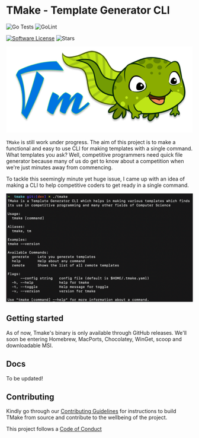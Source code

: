 # TMake - Template Generator CLI

![Go Tests](https://github.com/EmperorYP7/tmake/workflows/Tests/badge.svg)
![GoLint](https://github.com/EmperorYP7/tmake/workflows/GoLint/badge.svg)

[![Software License](https://img.shields.io/github/license/EmperorYP7/tmake?style=for-the-badge&logo=appveyor)](/LICENSE.md)
![Stars](https://img.shields.io/github/stars/EmperorYP7/tmake?style=for-the-badge&logo=appveyor)

![TMake Logo](./resources/logo.png "logo")

`TMake` is still work under progress. The aim of this project is to make a functional 
and easy to use CLI for making templates with a single command. What templates you ask? 
Well, competitive programmers need quick file generator because many of us do get to know 
about a competition when we're just minutes away from commencing.

To tackle this seemingly minute yet huge issue, I came up with an idea of making a CLI to help
competitive coders to get ready in a single command.

![TMake Snapshot](./resources/snapshot.png "Current state of TMake")

## Getting started

As of now, Tmake's binary is only available through GitHub releases. We'll soon be entering Homebrew,
MacPorts, Chocolatey, WinGet, scoop and downloadable MSI.

## Docs

To be updated!

## Contributing

Kindly go through our [Contributing Guidelines](https://github.com/EmperorYP7/tmake/blob/master/.github/CONTRIBUTING.md)
for instructions to build TMake from source and contribute to the wellbeing of the project.

This project follows a [Code of Conduct](https://github.com/EmperorYP7/tmake/blob/master/.github/CODE-OF-CONDUCT.md)
